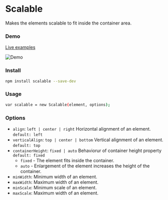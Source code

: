 # Scalable
Makes the elements scalable to fit inside the container area.

### Demo
[Live examples][github_link]

![Demo](https://scriptartist.github.io/Scalable/images/demo1.gif)

[github_link]:https://scriptartist.github.io/Scalable/

### Install

```sh
npm install scalable --save-dev
```

### Usage

```sh
var scalable = new Scalable(element, options);
```

### Options
+ `align`: `left | center | right` Horizontal alignment of an element. `default: left`
+ `verticalAlign`: `top | center | bottom` Vertical alignment of an element. `default: top`
+ `containerHeight`: `fixed | auto` Behaviorur of container height property  `default: fixed`
  + `fixed` - The element fits inside the container.
  + `auto` - Enlargement of the element increases the height of the container.
+ `minWidth`: Minimum width of an element.
+ `maxWidth`: Maximum width of an element.
+ `minScale`: Minimum scale of an element.
+ `maxScale`: Maximum width of an element.

